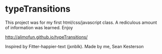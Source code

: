 # typeTransitions 

This project was for my first html/css/javascript class. A rediculous amount of information was learned. Enjoy

http://alimofun.github.io/typeTransitions/

Inspired by Fitter-happier-text (jxnblk). Made by me, Sean Kesterson
